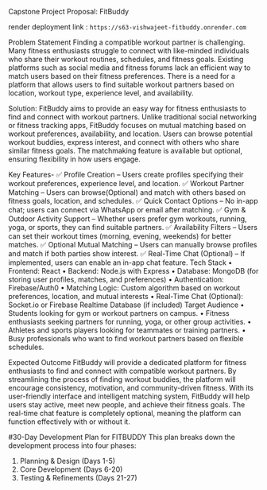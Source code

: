 Capstone Project Proposal: FitBuddy

render deployment link : `https://s63-vishwajeet-fitbuddy.onrender.com`

Problem Statement
Finding a compatible workout partner is challenging. Many fitness enthusiasts struggle to connect with like-minded individuals who share their workout routines, schedules, and fitness goals. Existing platforms such as social media and fitness forums lack an efficient way to match users based on their fitness preferences. There is a need for a platform that allows users to find suitable workout partners based on location, workout type, experience level, and availability.


Solution:
FitBuddy aims to provide an easy way for fitness enthusiasts to find and connect with workout partners. Unlike traditional social networking or fitness tracking apps, FitBuddy focuses on mutual matching based on workout preferences, availability, and location. Users can browse potential workout buddies, express interest, and connect with others who share similar fitness goals. The matchmaking feature is available but optional, ensuring flexibility in how users engage.

Key Features-
✅ Profile Creation – Users create profiles specifying their workout preferences, experience level, and location.
✅ Workout Partner Matching – Users can browse(Optional) and match with others based on fitness goals, location, and schedules.
✅ Quick Contact Options – No in-app chat; users can connect via WhatsApp or email after matching.
✅ Gym & Outdoor Activity Support – Whether users prefer gym workouts, running, yoga, or sports, they can find suitable partners.
✅ Availability Filters – Users can set their workout times (morning, evening, weekends) for better matches.
✅ Optional Mutual Matching – Users can manually browse profiles and match if both parties show interest.
✅ Real-Time Chat (Optional) – If implemented, users can enable an in-app chat feature.
Tech Stack
• Frontend: React
• Backend: Node.js with Express
• Database: MongoDB (for storing user profiles, matches, and preferences)
• Authentication: Firebase/Auth0
• Matching Logic: Custom algorithm based on workout preferences, location, and mutual interests
• Real-Time Chat (Optional): Socket.io or Firebase Realtime Database (if included)
Target Audience
• Students looking for gym or workout partners on campus.
• Fitness enthusiasts seeking partners for running, yoga, or other group activities.
• Athletes and sports players looking for teammates or training partners.
• Busy professionals who want to find workout partners based on flexible schedules.

Expected Outcome
FitBuddy will provide a dedicated platform for fitness enthusiasts to find and connect with compatible workout partners. By streamlining the process of finding workout buddies, the platform will encourage consistency, motivation, and community-driven fitness. With its user-friendly interface and intelligent matching system, FitBuddy will help users stay active, meet new people, and achieve their fitness goals. The real-time chat feature is completely optional, meaning the platform can function effectively with or without it.


#30-Day Development Plan for FITBUDDY
 This plan breaks down the development process into four phases:
1. Planning & Design (Days 1-5) 
2. Core Development (Days 6-20)
3. Testing & Refinements (Days 21-27)   

